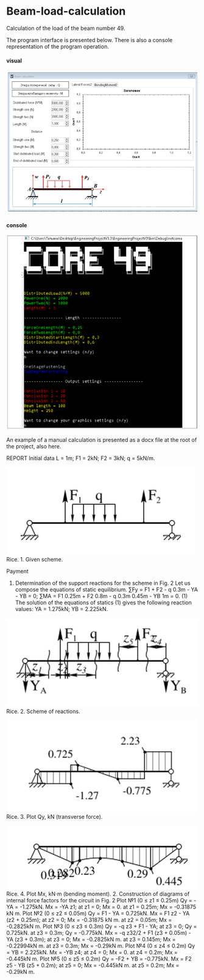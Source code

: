 # Beam-load-calculation
Calculation of the load of the beam number 49.

The program interface is presented below. There is also a console representation of the program operation.

#### visual
![visual](https://github.com/Mika-dot/Beam-load-calculation/blob/main/img/interface.PNG)

#### console
![console](https://github.com/Mika-dot/Beam-load-calculation/blob/main/img/consol.PNG)

An example of a manual calculation is presented as a docx file at the root of the project, also here.

REPORT
Initial data
L = 1m;
F1 = 2kN;
F2 = 3kN;
q = 5kN/m.

![Rice 1](https://github.com/Mika-dot/Beam-load-calculation/blob/main/img/1.PNG)
Rice. 1. Given scheme.

Payment
1. Determination of the support reactions for the scheme in Fig. 2
Let us compose the equations of static equilibrium.
∑Fy = F1 + F2 - q 0.3m - YA - YB = 0;
∑MA = F1 0.25m + F2 0.8m - q 0.3m 0.45m - YB 1m = 0. (1)
The solution of the equations of statics (1) gives the following reaction values:
YA = 1.275kN;
YB = 2.225kN.

![Rice 2](https://github.com/Mika-dot/Beam-load-calculation/blob/main/img/2.PNG)
Rice. 2. Scheme of reactions. 

![Rice 3](https://github.com/Mika-dot/Beam-load-calculation/blob/main/img/3.PNG)
Rice. 3. Plot Qy, kN (transverse force).
 
![Rice 4](https://github.com/Mika-dot/Beam-load-calculation/blob/main/img/4.PNG)
Rice. 4. Plot Mx, kN⋅m (bending moment).
2. Construction of diagrams of internal force factors for the circuit in Fig. 2
Plot №1 (0 ≤ z1 ≤ 0.25m)
Qy = -YA = -1.275kN.
Mx = -YA z1;
at z1 = 0; Mx = 0.
at z1 = 0.25m; Mx = -0.31875 kN m.
Plot №2 (0 ≤ z2 ≤ 0.05m)
Qy = F1 - YA = 0.725kN.
Mx = F1 z2 - YA (z2 + 0.25m);
at z2 = 0; Mx = -0.31875 kN m.
at z2 = 0.05m; Mx = -0.2825kN m.
Plot №3 (0 ≤ z3 ≤ 0.3m)
Qy = -q z3 + F1 - YA;
at z3 = 0; Qy = 0.725kN.
at z3 = 0.3m; Qy = -0.775kN.
Mx = -q z32/2 + F1 (z3 + 0.05m) - YA (z3 + 0.3m);
at z3 = 0; Mx = -0.2825kN m.
at z3 = 0.145m; Mx = -0.22994kN m.
at z3 = 0.3m; Mx = -0.29kN m.
Plot №4 (0 ≤ z4 ≤ 0.2m)
Qy = YB = 2.225kN.
Mx = -YB z4;
at z4 = 0; Mx = 0.
at z4 = 0.2m; Mx = -0.445kN m.
Plot №5 (0 ≤ z5 ≤ 0.2m)
Qy = -F2 + YB = -0.775kN.
Mx = F2 z5 - YB (z5 + 0.2m);
at z5 = 0; Mx = -0.445kN m.
at z5 = 0.2m; Mx = -0.29kN m.
